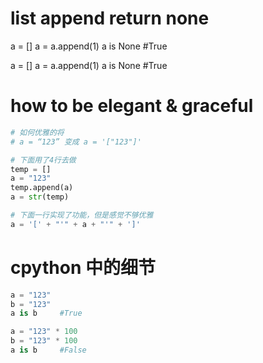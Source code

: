 # list append return none
a = []
a = a.append(1)
a is None  #True


a = []
a = a.append(1)
a is None  #True


# how to be elegant & graceful
```python
# 如何优雅的将
# a = “123” 变成 a = '["123"]'

# 下面用了4行去做
temp = []
a = "123"
temp.append(a)
a = str(temp)

# 下面一行实现了功能，但是感觉不够优雅
a = '[' + "'" + a + "'" + ']'
```

# cpython 中的细节
```python
a = "123"
b = "123"
a is b     #True

a = "123" * 100
b = "123" * 100
a is b     #False
```